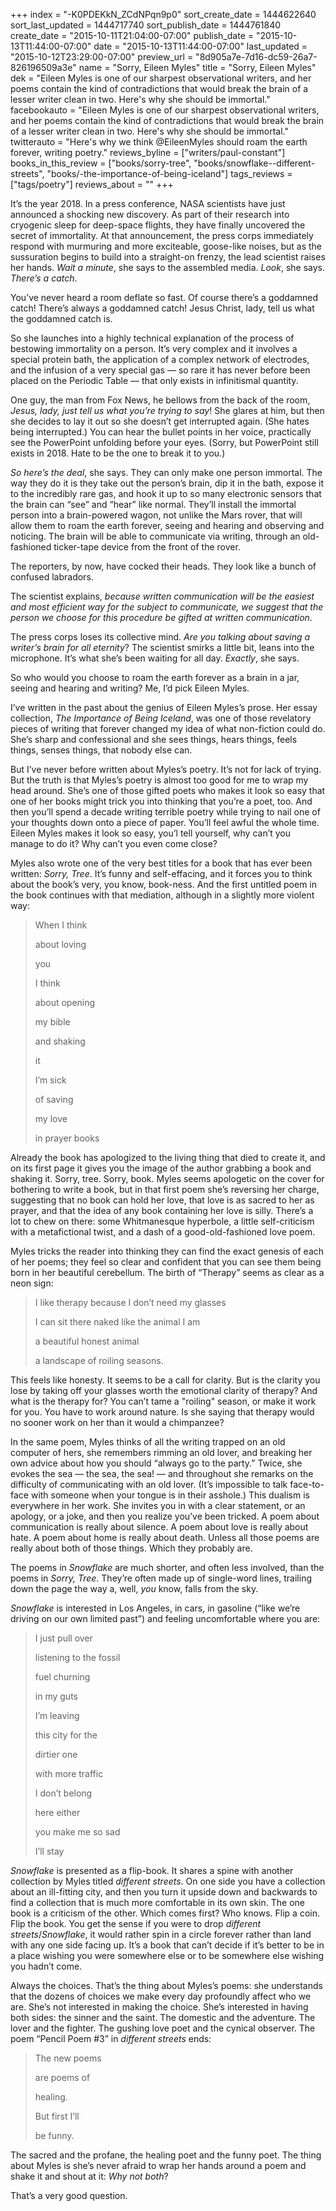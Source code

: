 +++
index = "-K0PDEKkN_ZCdNPqn9p0"
sort_create_date = 1444622640
sort_last_updated = 1444717740
sort_publish_date = 1444761840
create_date = "2015-10-11T21:04:00-07:00"
publish_date = "2015-10-13T11:44:00-07:00"
date = "2015-10-13T11:44:00-07:00"
last_updated = "2015-10-12T23:29:00-07:00"
preview_url = "8d905a7e-7d16-dc59-26a7-826196509a3e"
name = "Sorry, Eileen Myles"
title = "Sorry, Eileen Myles"
dek = "Eileen Myles is one of our sharpest observational writers, and her poems contain the kind of contradictions that would break the brain of a lesser writer clean in two. Here's why she should be immortal."
facebookauto = "Eileen Myles is one of our sharpest observational writers, and her poems contain the kind of contradictions that would break the brain of a lesser writer clean in two. Here's why she should be immortal."
twitterauto = "Here's why we think @EileenMyles should roam the earth forever, writing poetry."
reviews_byline = ["writers/paul-constant"]
books_in_this_review = ["books/sorry-tree", "books/snowflake--different-streets", "books/-the-importance-of-being-iceland"]
tags_reviews = ["tags/poetry"]
reviews_about = ""
+++

It’s the year 2018. In a press conference, NASA scientists have just announced a shocking new discovery. As part of their research into cryogenic sleep for deep-space flights, they have finally uncovered the secret of immortality. At that announcement, the press corps immediately respond with murmuring and more exciteable, goose-like noises, but as the sussuration begins to build into a straight-on frenzy, the lead scientist raises her hands. *Wait a minute*, she says to the assembled media. *Look*, she says. *There’s a catch*.

You’ve never heard a room deflate so fast. Of course there’s a goddamned catch! There’s always a goddamned catch! Jesus Christ, lady, tell us what the goddamned catch is.

So she launches into a highly technical explanation of the process of bestowing immortality on a person. It’s very complex and it involves a special protein bath, the application of a complex network of electrodes, and the infusion of a very special gas — so rare it has never before been placed on the Periodic Table — that only exists in infinitismal quantity.

One guy, the man from Fox News, he bellows from the back of the room, *Jesus, lady, just tell us what you’re trying to say*! She glares at him, but then she decides to lay it out so she doesn’t get interrupted again. (She hates being interrupted.) You can hear the bullet points in her voice, practically see the PowerPoint unfolding before your eyes. (Sorry, but PowerPoint still exists in 2018. Hate to be the one to break it to you.)

*So here’s the deal*, she says. They can only make one person immortal. The way they do it is they take out the person’s brain, dip it in the bath, expose it to the incredibly rare gas, and hook it up to so many electronic sensors that the brain can “see” and “hear” like normal. They’ll install the immortal person into a brain-powered wagon, not unlike the Mars rover, that will allow them to roam the earth forever, seeing and hearing and observing and noticing. The brain will be able to communicate via writing, through an old-fashioned ticker-tape device from the front of the rover.

The reporters, by now, have cocked their heads. They look like a bunch of confused labradors.

The scientist explains, *because written communication will be the easiest and most efficient way for the subject to communicate, we suggest that the person we choose for this procedure be gifted at written communication*.

The press corps loses its collective mind. *Are you talking about saving a writer’s brain for all eternity*? The scientist smirks a little bit, leans into the microphone. It’s what she’s been waiting for all day. *Exactly*, she says.

So who would you choose to roam the earth forever as a brain in a jar, seeing and hearing and writing? Me, I’d pick Eileen Myles.

<div class="break"></div>

I’ve written in the past about the genius of Eileen Myles’s prose. Her essay collection, *The Importance of Being Iceland*, was one of those revelatory pieces of writing that forever changed my idea of what non-fiction could do. She’s sharp and confessional and she sees things, hears things, feels things, senses things, that nobody else can.

But I’ve never before written about Myles’s poetry. It’s not for lack of trying. But the truth is that Myles’s poetry is almost too good for me to wrap my head around. She’s one of those gifted poets who makes it look so easy that one of her books might trick you into thinking that you’re a poet, too. And then you’ll spend a decade writing terrible poetry while trying to nail one of your thoughts down onto a piece of paper. You’ll feel awful the whole time. Eileen Myles makes it look so easy, you’l tell yourself, why can’t you manage to do it? Why can’t you even come close?

<div class="break"></div>

Myles also wrote one of the very best titles for a book that has ever been written: *Sorry, Tree*. It’s funny and self-effacing, and it forces you to think about the book’s very, you know, book-ness. And the first untitled poem in the book continues with that mediation, although in a slightly more violent way:

<blockquote><p class="noindent">When I think</p>
<p class="noindent">about loving</p>
<p class="noindent">you</p>
<p class="noindent">I think</p>
<p class="noindent">about opening </p>
<p class="noindent">my bible</p>
<p class="noindent"><p class="noindent">and shaking</p>
<p class="noindent">it</p>

<p class="noindent"><p class="noindent">I’m sick</p>
<p class="noindent">of saving </p>
<p class="noindent">my love</p>
<p class="noindent">in prayer books</p></blockquote>

Already the book has apologized to the living thing that died to create it, and on its first page it gives you the image of the author grabbing a book and shaking it. Sorry, tree. Sorry, book. Myles seems apologetic on the cover for bothering to write a book, but in that first poem she’s reversing her charge, suggesting that no book can hold her love, that love is as sacred to her as prayer, and that the idea of any book containing her love is silly. There’s a lot to chew on there: some Whitmanesque hyperbole, a little self-criticism with a metafictional twist, and a dash of a good-old-fashioned love poem.

<div class="break"></div>

Myles tricks the reader into thinking they can find the exact genesis of each of her poems; they feel so clear and confident that you can see them being born in her beautiful cerebellum. The birth of “Therapy” seems as clear as a neon sign:

<blockquote><p class="noindent">I like therapy because I don’t need my glasses</p>
<p class="noindent">I can sit there naked like the animal I am</p>
<p class="noindent">a beautiful honest animal</p>
<p class="noindent">a landscape of roiling seasons.</p></blockquote>

This feels like honesty. It seems to be a call for clarity. But is the clarity you lose by taking off your glasses worth the emotional clarity of therapy? And what is the therapy for? You can’t tame a "roiling" season, or make it work for you. You have to work around nature. Is she saying that therapy would no sooner work on her than it would a chimpanzee? 

In the same poem, Myles thinks of all the writing trapped on an old computer of hers, she remembers rimming an old lover, and breaking her own advice about how you should “always go to the party.” Twice, she evokes the sea — the sea, the sea! — and throughout she remarks on the difficulty of communicating with an old lover. (It’s impossible to talk face-to-face with someone when your tongue is in their asshole.) This dualism is everywhere in her work. She invites you in with a clear statement, or an apology, or a joke, and then you realize you’ve been tricked. A poem about communication is really about silence. A poem about love is really about hate. A poem about home is really about death. Unless all those poems are really about both of those things. Which they probably are.

<div class="break"></div>

The poems in *Snowflake* are much shorter, and often less involved, than the poems in *Sorry, Tree*. They’re often made up of single-word lines, trailing down the page the way a, well, *you* know, falls from the sky.

*Snowflake* is interested in Los Angeles, in cars, in gasoline (“like we’re driving on our own limited past”) and feeling uncomfortable where you are:

<blockquote><p class="noindent">I just pull over</p>
<p class="noindent">listening to the fossil</p>
<p class="noindent">fuel churning</p>
<p class="noindent">in my guts</p>
<p class="noindent">I’m leaving</p>
<p class="noindent">this city for the</p>
<p class="noindent">dirtier one</p>
<p class="noindent">with more traffic</p>
<p class="noindent">I don’t belong</p>
<p class="noindent">here either</p>
<p class="noindent">you make me so sad</p>
<p class="noindent">I’ll stay</p></blockquote>

*Snowflake* is presented as a flip-book. It shares a spine with another collection by Myles titled *different streets*. On one side you have a collection about an ill-fitting city, and then you turn it upside down and backwards to find a collection that is much more comfortable in its own skin. The one book is a criticism of the other. Which comes first? Who knows. Flip a coin. Flip the book. You get the sense if you were to drop *different streets*/*Snowflake*, it would rather spin in a circle forever rather than land with any one side facing up. It’s a book that can’t decide if it’s better to be in a place wishing you were somewhere else or to be somewhere else wishing you hadn’t come.

<div class="break"></div>

Always the choices. That’s the thing about Myles’s poems: she understands that the dozens of choices we make every day profoundly affect who we are. She’s not interested in making the choice. She’s interested in having both sides: the sinner and the saint. The domestic and the adventure. The lover and the fighter. The gushing love poet and the cynical observer. The poem “Pencil Poem #3” in *different streets* ends:

<blockquote><p class="noindent">The new poems</p>
<p class="noindent">are poems of</p>
<p class="noindent">healing.</p>
<p class="noindent">But first I’ll </p>
<p class="noindent">be funny.</p></blockquote>

The sacred and the profane, the healing poet and the funny poet. The thing about Myles is she’s never afraid to wrap her hands around a poem and shake it and shout at it: *Why not both*?

That’s a very good question.  